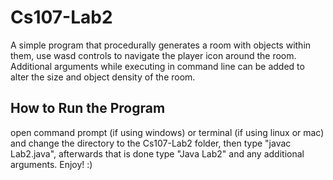 # Cs107-Lab2
A simple program that procedurally generates a room with objects within them, use wasd controls to navigate the player icon around
the room. Additional arguments while executing in command line can be added to alter the size and object density of the room.

## How to Run the Program
open command prompt (if using windows) or terminal (if using linux or mac) and change the directory to the Cs107-Lab2 folder, then type "javac Lab2.java", afterwards that is done type "Java Lab2" and any additional arguments. Enjoy! :)

